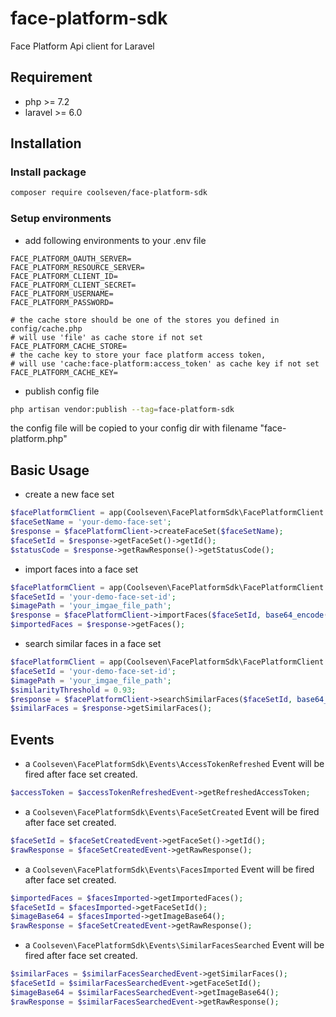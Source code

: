 # face-platform-sdk
Face Platform Api client for Laravel

## Requirement
- php >= 7.2
- laravel >= 6.0

## Installation
### Install package
```bash
composer require coolseven/face-platform-sdk
```

### Setup environments
- add following environments to your .env file
```dotenv
FACE_PLATFORM_OAUTH_SERVER=
FACE_PLATFORM_RESOURCE_SERVER=
FACE_PLATFORM_CLIENT_ID=
FACE_PLATFORM_CLIENT_SECRET=
FACE_PLATFORM_USERNAME=
FACE_PLATFORM_PASSWORD=

# the cache store should be one of the stores you defined in config/cache.php
# will use 'file' as cache store if not set
FACE_PLATFORM_CACHE_STORE=
# the cache key to store your face platform access token, 
# will use 'cache:face-platform:access_token' as cache key if not set 
FACE_PLATFORM_CACHE_KEY=
```

- publish config file
```bash
php artisan vendor:publish --tag=face-platform-sdk
```
the config file will be copied to your config dir with filename "face-platform.php"


## Basic Usage
- create a new face set
```php
$facePlatformClient = app(Coolseven\FacePlatformSdk\FacePlatformClient::class);
$faceSetName = 'your-demo-face-set';
$response = $facePlatformClient->createFaceSet($faceSetName);
$faceSetId = $response->getFaceSet()->getId();
$statusCode = $response->getRawResponse()->getStatusCode();
```

- import faces into a face set
```php
$facePlatformClient = app(Coolseven\FacePlatformSdk\FacePlatformClient::class);
$faceSetId = 'your-demo-face-set-id';
$imagePath = 'your_imgae_file_path';
$response = $facePlatformClient->importFaces($faceSetId, base64_encode(file_get_contents($imagePath)));
$importedFaces = $response->getFaces();
```

- search similar faces in a face set
```php
$facePlatformClient = app(Coolseven\FacePlatformSdk\FacePlatformClient::class);
$faceSetId = 'your-demo-face-set-id';
$imagePath = 'your_imgae_file_path';
$similarityThreshold = 0.93;
$response = $facePlatformClient->searchSimilarFaces($faceSetId, base64_encode(file_get_contents($imagePath)), $similarityThreshold);
$similarFaces = $response->getSimilarFaces();
```

## Events
- a `Coolseven\FacePlatformSdk\Events\AccessTokenRefreshed` Event will be fired after face set created.
```php
$accessToken = $accessTokenRefreshedEvent->getRefreshedAccessToken;
```

- a `Coolseven\FacePlatformSdk\Events\FaceSetCreated` Event will be fired after face set created.
```php
$faceSetId = $faceSetCreatedEvent->getFaceSet()->getId();
$rawResponse = $faceSetCreatedEvent->getRawResponse();
```

- a `Coolseven\FacePlatformSdk\Events\FacesImported` Event will be fired after face set created.
```php
$importedFaces = $facesImported->getImportedFaces();
$faceSetId = $facesImported->getFaceSetId();
$imageBase64 = $facesImported->getImageBase64();
$rawResponse = $faceSetCreatedEvent->getRawResponse();
```

- a `Coolseven\FacePlatformSdk\Events\SimilarFacesSearched` Event will be fired after face set created.
```php
$similarFaces = $similarFacesSearchedEvent->getSimilarFaces();
$faceSetId = $similarFacesSearchedEvent->getFaceSetId();
$imageBase64 = $similarFacesSearchedEvent->getImageBase64();
$rawResponse = $similarFacesSearchedEvent->getRawResponse();
```